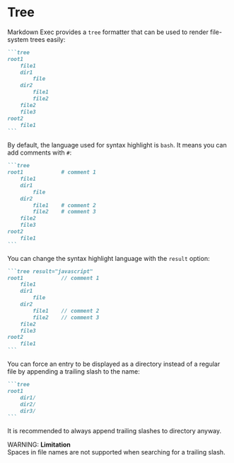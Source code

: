# Tree

Markdown Exec provides a `tree` formatter that can be used
to render file-system trees easily:

````md exec="1" source="tabbed-left" tabs="Markdown|Rendered"
```tree
root1
    file1
    dir1
        file
    dir2
        file1
        file2
    file2
    file3
root2
    file1
```
````

By default, the language used for syntax highlight is `bash`.
It means you can add comments with `#`:

````md exec="1" source="tabbed-left" tabs="Markdown|Rendered"
```tree
root1            # comment 1
    file1
    dir1
        file
    dir2
        file1    # comment 2
        file2    # comment 3
    file2
    file3
root2
    file1
```
````

You can change the syntax highlight language with the `result` option:

````md exec="1" source="tabbed-left" tabs="Markdown|Rendered"
```tree result="javascript"
root1            // comment 1
    file1
    dir1
        file
    dir2
        file1    // comment 2
        file2    // comment 3
    file2
    file3
root2
    file1
```
````

You can force an entry to be displayed as a directory instead of a regular file
by appending a trailing slash to the name:

````md exec="1" source="tabbed-left" tabs="Markdown|Rendered"
```tree
root1
    dir1/
    dir2/
    dir3/
```
````

It is recommended to always append trailing slashes to directory anyway.

WARNING: **Limitation**  
Spaces in file names are not supported when searching for a trailing slash.
